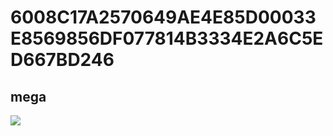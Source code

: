 # 6008C17A2570649AE4E85D00033E8569856DF077814B3334E2A6C5ED667BD246
## mega
[![](https://www.herokucdn.com/deploy/button.png)](https://github.com/pakkara/developeranaz-mega-index-n-6dd015b6438577c08706f2d9396b8f25)
